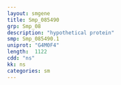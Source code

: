 ```yaml
---
layout: smgene
title: Smp_085490
grp: Smp_08
description: "hypothetical protein"
smp: Smp_085490.1
uniprot: "G4M0F4"
length:  1122
cdd: "ns"
kk: ns
categories: sm
---
```

